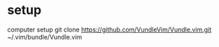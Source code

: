 # setup
computer setup
git clone https://github.com/VundleVim/Vundle.vim.git ~/.vim/bundle/Vundle.vim
